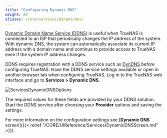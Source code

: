 ```yaml
---
title: "Configuring Dynamic DNS"
weight: 20
aliases: /core/services/dynamicdns/
---
```


[Dynamic Domain Name Service (DDNS)](https://tools.ietf.org/html/rfc2136) is useful when TrueNAS is connected to an ISP that periodically changes the IP address of the system.
With dynamic DNS, the system can automatically associate its current IP address with a domain name and continue to provide access to TrueNAS even if the system IP address changes.

DDNS requires registration with a DDNS service such as [DynDNS](https://dyn.com/dns/) before configuring TrueNAS.
Have the DDNS service settings available or open in another browser tab when configuring TrueNAS.
Log in to the TrueNAS web interface and go to **Services > Dynamic DNS**.

![ServicesDynamicDNSOptions](/images/CORE/12.0/ServicesDynamicDNSOptions.png "Dynamic DNS Service Options")

The required values for these fields are provided by your DDNS solution.
Start the DDNS service after choosing your **Provider** options and saving the settings.

For more information on the configuration settings see  [**Dynamic DNS** screen]({{< relref "/CORE/UIReference/Services/DynamicDNSScreen.md" >}}).